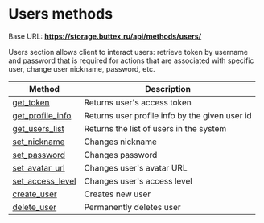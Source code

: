 # Users methods

Base URL: **https://storage.buttex.ru/api/methods/users/**

Users section allows client to interact users: retrieve token by username and password
that is required for actions that are associated with specific user, change user nickname,
password, etc.

| Method                                        | Description                                    |
|-----------------------------------------------|------------------------------------------------|
| [get_token](users/get_token.md)               | Returns user's access token                    |
| [get_profile_info](users/get_profile_info.md) | Returns user profile info by the given user id |
| [get_users_list](users/get_users_list.md)     | Returns the list of users in the system        |
| [set_nickname](users/set_nickname.md)         | Changes nickname                               |
| [set_password](users/set_password.md)         | Changes password                               |
| [set_avatar_url](users/set_avatar_url.md)     | Changes user's avatar URL                      |
| [set_access_level](users/set_access_level.md) | Changes user's access level                    |
| [create_user](users/create_user.md)           | Creates new user                               |
| [delete_user](users/delete_user.md)           | Permanently deletes user                       |